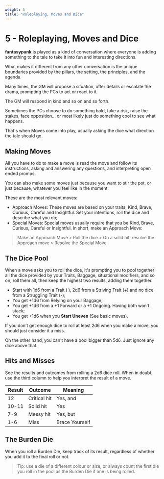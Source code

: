 ```yaml
---
weight: 5
title: "Roleplaying, Moves and Dice"
---
```


# 5 - Roleplaying, Moves and Dice

**fantasypunk** is played as a kind of conversation where everyone is adding something to the tale to take it into fun and interesting directions.

What makes it different from any other conversation is the unique boundaries provided by the pillars, the setting, the principles, and the agenda.

Many times, the GM will propose a situation, offer details or escalate the drama, prompting the PCs to act or react to it.

The GM will respond in kind and so on and so forth.

Sometimes the PCs choose to do something bold, take a risk, raise the stakes, face opposition... or most likely just do something cool to see what happens.

That's when Moves come into play, usually asking the dice what direction the tale should go.

## Making Moves

All you have to do to make a move is read the move and follow its instructions, asking and answering any questions, and interpreting open ended promps.

You can also make some moves just because you want to stir the pot, or just because, whatever you feel like in the moment.

These are the most relevant moves:

- Approach Moves: These moves are based on your traits, Kind, Brave, Curious, Careful and Insightful. Set your intentions, roll the dice and describe what you do;
- Special Moves: Special moves usually require that you be Kind, Brave, Curious, Careful or Insightful. In short, make an Approach Move:

> Make an Approach Move > Roll the dice > On a solid hit, resolve the Approach move > Resolve the Special Move

## The Dice Pool

When a move asks you to roll the dice, it's prompting you to pool together all the dice provided by your Traits, Baggage, situational modifiers, and so on, roll them all, then keep the highest two results, adding them together.

- Start with 1d6 from a Trait ( ), 2d6 from a Striving Trait (+) and no dice from a Struggling Trait (-);
- You get +1d6 from Relying on your Baggage;
- You get +1d6 from a +1 Forward or a +1 Ongoing. Having both won't stack;
- You get +1d6 when you **Start Uneven** (See basic moves).

If you don't get enough dice to roll at least 2d6 when you make a move, you should just consider it a miss.

On the other hand, you can't have a pool bigger than 5d6. Just ignore any dice above that.

## Hits and Misses

See the results and outcomes from rolling a 2d6 dice roll. When in doubt, use the third column to help you interpret the result of a move. 


Result | Outcome | Meaning
---------|----------|---------
 12    | Critical hit | Yes, and
 10-11 | Solid hit | Yes
 7-9 | Messy hit | Yes, but
 1-6 | Miss | Brace Yourself

## The Burden Die

When you roll a Burden Die, keep track of its result, regardless of whether you add it to the final roll or not.

> Tip: use a die of a different colour or size, or always count the first die you roll in the pool as the Burden Die if one is being rolled.